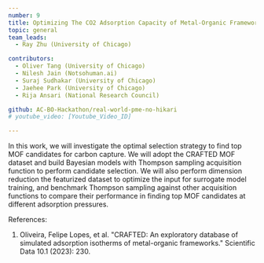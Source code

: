 ```yaml
---
number: 9
title: Optimizing The CO2 Adsorption Capacity of Metal-Organic Frameworks Using Thompson Sampling
topic: general
team_leads:
  - Ray Zhu (University of Chicago)

contributors:
  - Oliver Tang (University of Chicago)
  - Nilesh Jain (Notsohuman.ai)
  - Suraj Sudhakar (University of Chicago)
  - Jaehee Park (University of Chicago)
  - Rija Ansari (National Research Council)

github: AC-BO-Hackathon/real-world-pme-no-hikari
# youtube_video: [Youtube_Video_ID]

---
```


In this work, we will investigate the optimal selection strategy to find top MOF candidates for carbon capture.
We will adopt the CRAFTED MOF dataset and build Bayesian models with Thompson sampling acquisition function to perform candidate selection.
We will also perform dimension reduction the featurized dataset to optimize the input for surrogate model training, and benchmark Thompson sampling against other acquisition functions to compare their performance in finding top MOF candidates at different adsorption pressures.

References:

1. Oliveira, Felipe Lopes, et al. "CRAFTED: An exploratory database of simulated adsorption isotherms of metal-organic frameworks." Scientific Data 10.1 (2023): 230.
